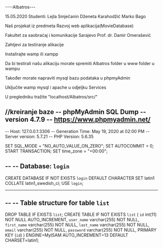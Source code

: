 ----Albatros---

15.05.2020 
Studenti:
Lejla Smječanin
Dženeta Karahodžić
Marko Bago

Naš projekat iz predmeta Razvoj web aplikacija(MovieDatabase)

Fakultet za saobraćaj i komunikacije Sarajevo
Prof. dr. Damir Omerašević


Zahtjevi za testiranje alikacije

Instalirajte wamp ili xampp 

Da bi testirali našu alikaciju morate spremiti Albatros folder u www folder u wampu

Također morate napraviti mysql bazu podataka u phpmyAdmin 

Uključite wamp mysql i apache u odjeljku Services

U pregledniku tražite "localhost/Albatros/src/"

//kreiranje baze
-- phpMyAdmin SQL Dump
-- version 4.7.9
-- https://www.phpmyadmin.net/
--
-- Host: 127.0.0.1:3306
-- Generation Time: May 19, 2020 at 02:00 PM
-- Server version: 5.7.21
-- PHP Version: 5.6.35

SET SQL_MODE = "NO_AUTO_VALUE_ON_ZERO";
SET AUTOCOMMIT = 0;
START TRANSACTION;
SET time_zone = "+00:00";

--
-- Database: `login`
--
CREATE DATABASE IF NOT EXISTS `login` DEFAULT CHARACTER SET latin1 COLLATE latin1_swedish_ci;
USE `login`;

-- --------------------------------------------------------

--
-- Table structure for table `list`
--

DROP TABLE IF EXISTS `list`;
CREATE TABLE IF NOT EXISTS `list` (
  `id` int(11) NOT NULL AUTO_INCREMENT,
  `user_name` varchar(255) NOT NULL,
  `first_name` varchar(255) NOT NULL,
  `last_name` varchar(255) NOT NULL,
  `email` varchar(255) NOT NULL,
  `password` varchar(255) NOT NULL,
  PRIMARY KEY (`id`)
) ENGINE=MyISAM AUTO_INCREMENT=13 DEFAULT CHARSET=latin1;



